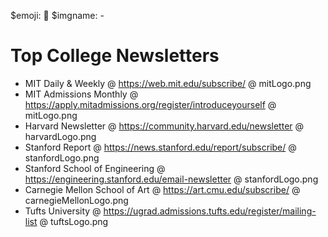 $emoji: 📃
$imgname: -

# Top College Newsletters

- MIT Daily & Weekly @ https://web.mit.edu/subscribe/ @ mitLogo.png
- MIT Admissions Monthly @ https://apply.mitadmissions.org/register/introduceyourself @ mitLogo.png
- Harvard Newsletter @ https://community.harvard.edu/newsletter @ harvardLogo.png
- Stanford Report @ https://news.stanford.edu/report/subscribe/ @ stanfordLogo.png
- Stanford School of Engineering @ https://engineering.stanford.edu/email-newsletter @ stanfordLogo.png
- Carnegie Mellon School of Art @ https://art.cmu.edu/subscribe/ @ carnegieMellonLogo.png
- Tufts University @ https://ugrad.admissions.tufts.edu/register/mailing-list @ tuftsLogo.png